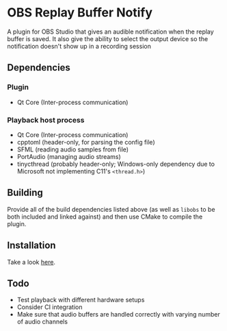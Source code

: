 # OBS Replay Buffer Notify

A plugin for OBS Studio that gives an audible notification when the replay buffer is saved. It also give the ability to select the output device so the notification doesn't show up in a recording session

## Dependencies

### Plugin

* Qt Core (Inter-process communication)

### Playback host process

* Qt Core (Inter-process communication)
* cpptoml (header-only, for parsing the config file)
* SFML (reading audio samples from file)
* PortAudio (managing audio streams)
* tinycthread (probably header-only; Windows-only dependency due to Microsoft not implementing C11's `<thread.h>`)

## Building

Provide all of the build dependencies listed above (as well as `libobs` to be both  included and linked against) and then use CMake to compile the plugin.

## Installation

Take a look [here](HOW_TO_INSTALL_BUILD.md).

## Todo

* Test playback with different hardware setups
* Consider CI integration
* Make sure that audio buffers are handled correctly with varying number of audio channels
